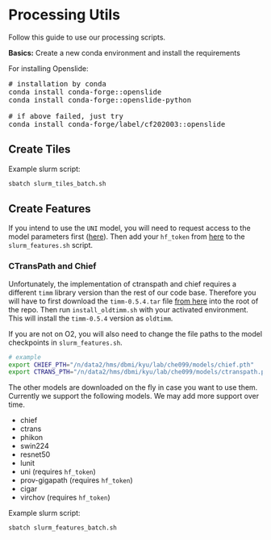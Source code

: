 # Processing Utils

Follow this guide to use our processing scripts.

**Basics:** Create a new conda environment and install the requirements

For installing Openslide:

<pre class="c-mrkdwn__pre" data-stringify-type="pre"><div class="p-rich_text_block--no-overflow"># installation by conda
conda install conda-forge::openslide
conda install conda-forge::openslide-python

# if above failed, just try
conda install conda-forge/label/cf202003::openslide</div></pre>


## Create Tiles

Example slurm script:

```bash
sbatch slurm_tiles_batch.sh
```

## Create Features

If you intend to use the `UNI` model, you will need to request access to the model parameters first ([here](https://huggingface.co/MahmoodLab/UNI)). Then add your `hf_token` from [here](https://huggingface.co/settings/tokens) to the `slurm_features.sh` script.

### CTransPath and Chief

Unfortunately, the implementation of ctranspath and chief requires a different `timm` library version than the rest of our code base. Therefore you will have to first download the `timm-0.5.4.tar` file [from here](https://drive.google.com/file/d/1JV7aj9rKqGedXY1TdDfi3dP07022hcgZ/view?usp=sharing) into the root of the repo. Then run `install_oldtimm.sh` with your activated environment. This will install the `timm-0.5.4` version as `oldtimm`.

If you are not on O2, you will also need to change the file paths to the model checkpoints in `slurm_features.sh`.

```bash
# example
export CHIEF_PTH="/n/data2/hms/dbmi/kyu/lab/che099/models/chief.pth"
export CTRANS_PTH="/n/data2/hms/dbmi/kyu/lab/che099/models/ctranspath.pth"
```

The other models are downloaded on the fly in case you want to use them. Currently we support the following models. We may add more support over time.

- chief
- ctrans
- phikon
- swin224
- resnet50
- lunit
- uni (requires `hf_token`)
- prov-gigapath (requires `hf_token`)
- cigar
- virchov (requires `hf_token`)

Example slurm script:
```bash
sbatch slurm_features_batch.sh
```
